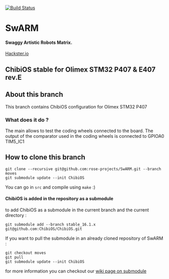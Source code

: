 [![Build Status](https://travis-ci.org/rose-projects/SwARM.svg?branch=moves)](https://travis-ci.org/rose-projects/SwARM)

# SwARM
#### Swaggy Artistic Robots Matrix.
[Hackster.io](https://www.hackster.io/perceval/swarm-c362dd)


## ChibiOS stable for Olimex STM32 P407 & E407 rev.E

## About this branch

This branch contains ChibiOS configuration for Olimex STM32 P407 

### What does it do ?

The main allows to test the coding wheels connected to the board. The output of
the comparator used in the coding wheels is connected to GPIOA0 TIM5_IC1

## How to clone this branch

```
git clone --recursive git@github.com:rose-projects/SwARM.git --branch moves
git submodule update --init ChibiOS
```

You can go in ```src``` and compile using ```make``` :)


#### ChibiOS is added in the repository as a submodule

to add ChibiOS as a submodule in the current branch and the current directory :
```
git submodule add --branch stable_16.1.x git@github.com:ChibiOS/ChibiOS.git
```

If you want to pull the submodule in an already cloned repository of SwARM :
```
git checkout moves
git pull
git submodule update --init ChibiOS
```

for more information you can checkout our [wiki page on submodule](https://github.com/rose-projects/SwARM/wiki/GitHelp)
